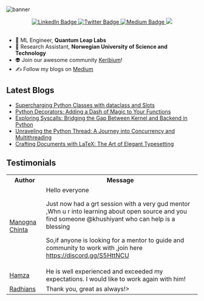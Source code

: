 
![banner](https://github.com/Khushiyant/Khushiyant/assets/69671407/29f319ad-6bb2-483a-bbf3-7a785591b4ca)


<div id="header" align="center">
  
  <div id="badges">
    <a href="https://www.linkedin.com/in/khushiyant/">
      <img src="https://img.shields.io/badge/LinkedIn-blue?style=for-the-badge&logo=linkedin&logoColor=white" alt="LinkedIn Badge"/>
    </a>
    <a href="https://twitter.com/khushiyant">
      <img src="https://img.shields.io/badge/Twitter-grey?style=for-the-badge&logo=twitter&logoColor=white" alt="Twitter Badge"/>
    </a>
    <a href="https://khushiyant.medium.com">
      <img src="https://img.shields.io/badge/Medium-black?style=for-the-badge&logo=Medium&logoColor=white" alt="Medium Badge"/>
    </a>
      <img src="https://dcbadge.vercel.app/api/server/85Mch6B9Gw" />
  </div>
</div>

<br/>

- 🔬 ML Engineer, <b> Quantum Leap Labs </b>
- 🔬 Research Assistant, <b> Norwegian University of Science and Technology </b>
- 👽 Join our awesome community [Keribium](https://discord.gg/)! 
- ✍️ Follow my blogs on [Medium](https://khushiyant.medium.com)

## Latest Blogs
<!-- BLOG-POST-LIST:START -->
- [Supercharging Python Classes with dataclass and Slots](https://python.plainenglish.io/supercharging-python-classes-with-dataclass-and-slots-3557f8b292d4?source=rss-8888a6a5b392------2)
- [Python Decorators: Adding a Dash of Magic to Your Functions](https://python.plainenglish.io/python-decorators-adding-a-dash-of-magic-to-your-functions-746b9d928b57?source=rss-8888a6a5b392------2)
- [Exploring Syscalls: Bridging the Gap Between Kernel and Backend in Python](https://python.plainenglish.io/exploring-syscalls-bridging-the-gap-between-kernel-and-backend-in-python-db7108d4f70a?source=rss-8888a6a5b392------2)
- [Unraveling the Python Thread: A Journey into Concurrency and Multithreading](https://python.plainenglish.io/unraveling-the-python-thread-a-journey-into-concurrency-and-multithreading-9e78caef6491?source=rss-8888a6a5b392------2)
- [Crafting Documents with LaTeX: The Art of Elegant Typesetting](https://khushiyant.medium.com/crafting-documents-with-latex-the-art-of-elegant-typesetting-5ab9158fa5c3?source=rss-8888a6a5b392------2)
<!-- BLOG-POST-LIST:END -->

## Testimonials
<table>
<tbody><tr>
    <th>Author</th>
    <th>Message</th>
  </tr>
  <tr>
    <td><a href="https://twitter.com/chinta_manogna/status/1625514691098460160?s=20" rel="nofollow">Manogna Chinta</a></td>
    <td>Hello everyone

Just now had a grt session with a very gud mentor ,Whn u r into learning about open source and you find someone 
@khushiyant
  who can help is a blessing

So,if anyone is looking for a mentor to guide and community to work with ,join here
https://discord.gg/S5HttNCU </td>
  </tr>
  <tr>
    <td><a href="https://www.fiverr.com/khushiyant" rel="nofollow">Hamza</a></td>
    <td>He is well experienced and exceeded my expectations. I would like to work again with him!</td>
  </tr>
  <tr>
    <td><a href="https://www.fiverr.com/khushiyant" rel="nofollow">Radhians</a></td>
    <td>Thank you, great as always!></td>
  </tr>
</tbody>
  </table>
<br>

